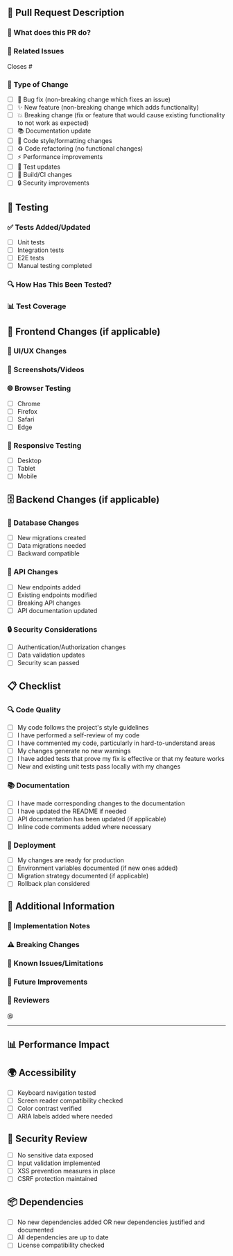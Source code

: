 ## 📝 Pull Request Description

### 🎯 What does this PR do?
<!-- Provide a brief description of the changes -->

### 🔗 Related Issues
<!-- Link to related issues -->
Closes #<!-- issue number -->

### 🔄 Type of Change
<!-- Mark with an `x` all that apply -->
- [ ] 🐛 Bug fix (non-breaking change which fixes an issue)
- [ ] ✨ New feature (non-breaking change which adds functionality)
- [ ] 💥 Breaking change (fix or feature that would cause existing functionality to not work as expected)
- [ ] 📚 Documentation update
- [ ] 🎨 Code style/formatting changes
- [ ] ♻️ Code refactoring (no functional changes)
- [ ] ⚡ Performance improvements
- [ ] 🧪 Test updates
- [ ] 🔧 Build/CI changes
- [ ] 🔒 Security improvements

## 🧪 Testing

### ✅ Tests Added/Updated
<!-- Describe any tests that were added or updated -->
- [ ] Unit tests
- [ ] Integration tests
- [ ] E2E tests
- [ ] Manual testing completed

### 🔍 How Has This Been Tested?
<!-- Describe how you tested your changes -->

### 📊 Test Coverage
<!-- If applicable, mention test coverage changes -->

## 📱 Frontend Changes (if applicable)

### 🎨 UI/UX Changes
<!-- Describe any visual changes -->

### 📸 Screenshots/Videos
<!-- Add screenshots or videos demonstrating the changes -->

### 🌐 Browser Testing
<!-- Mark browsers where you've tested -->
- [ ] Chrome
- [ ] Firefox
- [ ] Safari
- [ ] Edge

### 📱 Responsive Testing
<!-- Mark devices/breakpoints tested -->
- [ ] Desktop
- [ ] Tablet
- [ ] Mobile

## 🗄️ Backend Changes (if applicable)

### 🔄 Database Changes
<!-- Describe any database schema changes -->
- [ ] New migrations created
- [ ] Data migrations needed
- [ ] Backward compatible

### 🔌 API Changes
<!-- Describe any API changes -->
- [ ] New endpoints added
- [ ] Existing endpoints modified
- [ ] Breaking API changes
- [ ] API documentation updated

### 🔒 Security Considerations
<!-- Describe any security implications -->
- [ ] Authentication/Authorization changes
- [ ] Data validation updates
- [ ] Security scan passed

## 📋 Checklist

### 🔍 Code Quality
- [ ] My code follows the project's style guidelines
- [ ] I have performed a self-review of my code
- [ ] I have commented my code, particularly in hard-to-understand areas
- [ ] My changes generate no new warnings
- [ ] I have added tests that prove my fix is effective or that my feature works
- [ ] New and existing unit tests pass locally with my changes

### 📚 Documentation
- [ ] I have made corresponding changes to the documentation
- [ ] I have updated the README if needed
- [ ] API documentation has been updated (if applicable)
- [ ] Inline code comments added where necessary

### 🚀 Deployment
- [ ] My changes are ready for production
- [ ] Environment variables documented (if new ones added)
- [ ] Migration strategy documented (if applicable)
- [ ] Rollback plan considered

## 🔗 Additional Information

### 📝 Implementation Notes
<!-- Any additional notes about the implementation -->

### ⚠️ Breaking Changes
<!-- Describe any breaking changes and migration path -->

### 🚧 Known Issues/Limitations
<!-- List any known issues or limitations -->

### 🔮 Future Improvements
<!-- Suggestions for future improvements -->

### 👥 Reviewers
<!-- Tag specific reviewers if needed -->
@<!-- username -->

---

## 📊 Performance Impact
<!-- Describe any performance implications -->

## 🌍 Accessibility
<!-- Describe accessibility considerations -->
- [ ] Keyboard navigation tested
- [ ] Screen reader compatibility checked
- [ ] Color contrast verified
- [ ] ARIA labels added where needed

## 🔐 Security Review
- [ ] No sensitive data exposed
- [ ] Input validation implemented
- [ ] XSS prevention measures in place
- [ ] CSRF protection maintained

## 📦 Dependencies
- [ ] No new dependencies added OR new dependencies justified and documented
- [ ] All dependencies are up to date
- [ ] License compatibility checked
